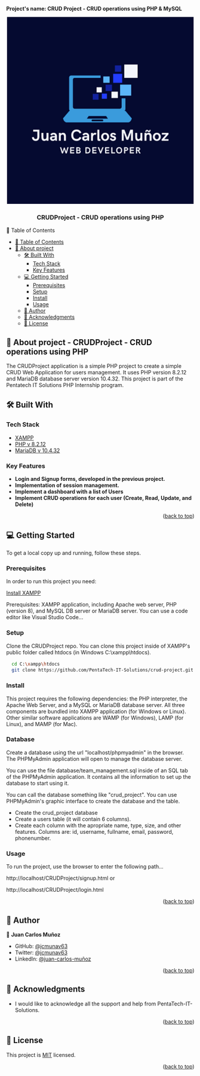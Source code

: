 **Project's name: CRUD Project - CRUD operations using PHP & MySQL**

<a name="readme-top"></a>
<div align="center">
    <img src="/logo_jcm_md.png" alt="main-logo" width="500"  height="auto" />
  <br/>
  <h3><b>CRUDProject - CRUD operations using PHP</b></h3>
</div>

📗 Table of Contents <a name="table_of-contents"></a>

- [📗 Table of Contents](#table-of-contents)
- [📖 About project ](#about-project)
  - [🛠 Built With ](#-built-with-)
    - [Tech Stack ](#tech-stack-)
    - [Key Features ](#key-features-)
  - [💻 Getting Started ](#-getting-started-)
    - [Prerequisites](#prerequisites)
    - [Setup](#setup)
    - [Install](#install)
    - [Usage](#usage)
  - [👥 Author ](#-author-)
  - [🙏 Acknowledgments ](#-acknowledgments-)
  - [📝 License ](#-license-)

## 📖 About project - CRUDProject - CRUD operations using PHP <a name="about-project"></a>

The CRUDProject application is a simple PHP project to create a simple CRUD Web Application for users management. It uses PHP version 8.2.12 and MariaDB database server version 10.4.32. This project is part of the Pentatech IT Solutions PHP Internship program.


## 🛠 Built With <a name="built-with"></a>

### Tech Stack <a name="tech-stack"></a>

  <ul>
    <li><a href="https://www.apachefriends.org/download.html">XAMPP</a></li>
    <li><a href="https://www.php.net/downloads.php">PHP v 8.2.12</a></li>
    <li><a href="https://mariadb.org/download/">MariaDB v 10.4.32</a></li>
  </ul>

### Key Features <a name="key-features"></a>
- **Login and Signup forms, developed in the previous project.**
- **Implementation of session management.**
- **Implement a dashboard with a list of Users**
- **Implement CRUD operations for each user (Create, Read, Update, and Delete)**


<p align="right">(<a href="#readme-top">back to top</a>)</p>

## 💻 Getting Started <a name="getting-started"></a>

To get a local copy up and running, follow these steps.

### Prerequisites

In order to run this project you need:

[Install XAMPP](https://www.apachefriends.org/download.html)

Prerequisites: XAMPP application, including Apache web server, PHP (version 8), and MySQL DB server or MariaDB server. You can use a code editor like Visual Studio Code...

### Setup
Clone the CRUDProject repo. You can clone this project inside of XAMPP's public folder called htdocs (in Windows C:\xampp\htdocs).

```sh
  cd C:\xampp\htdocs
  git clone https://github.com/PentaTech-IT-Solutions/crud-project.git
```

### Install

This project requires the following dependencies: the PHP interpreter, the Apache Web Server, and a MySQL or MariaDB database server. All three components are bundled into XAMPP application (for Windows or Linux). Other similar software applications are WAMP (for Windows), LAMP (for Linux), and MAMP (for Mac).


### Database

Create a database using the url "localhost/phpmyadmin" in the browser. The PHPMyAdmin application will open to manage the database server.

You can use the file database/team_management.sql inside of an SQL tab of the PHPMyAdmin application. It contains all the information to set up the database to start using it.

You can call the database something like "crud_project". You can use PHPMyAdmin's graphic interface to create the database and the table.

- Create the crud_project database
- Create a users table (it will contain 6 columns).
- Create each column with the apropriate name, type, size, and other features. Columns are: id, username, fullname, email, password, phonenumber.


### Usage

To run the project, use the browser to enter the following path...

http://localhost/CRUDProject/signup.html or

http://localhost/CRUDProject/login.html


<p align="right">(<a href="#readme-top">back to top</a>)</p>


## 👥 Author <a name="author"></a>

👤 **Juan Carlos Muñoz**

- GitHub: [@jcmunav63](https://github.com/jcmunav63)
- Twitter: [@jcmunav63](https://twitter.com/jcmunav63)
- LinkedIn: [@juan-carlos-muñoz](https://www.linkedin.com/in/juan-carlos-mu%C3%B1oz-fullstackdev/)

<p align="right">(<a href="#readme-top">back to top</a>)</p>


## 🙏 Acknowledgments <a name="acknowledgements"></a>

* I would like to acknowledge all the support and help from PentaTech-IT-Solutions.

<p align="right">(<a href="#readme-top">back to top</a>)</p>


## 📝 License <a name="license"></a>

This project is [MIT](./LICENSE) licensed.

<p align="right">(<a href="#readme-top">back to top</a>)</p>
